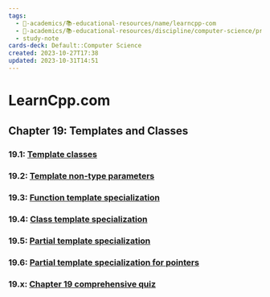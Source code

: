 ```yaml
---
tags:
  - 🔴-academics/📚-educational-resources/name/learncpp-com
  - 🔴-academics/📚-educational-resources/discipline/computer-science/programming-language/cpp
  - study-note
cards-deck: Default::Computer Science
created: 2023-10-27T17:38
updated: 2023-10-31T14:51
---
```


# LearnCpp.com

## Chapter 19꞉ Templates and Classes

### 19.1: [Template classes](https://www.learncpp.com/cpp-tutorial/template-classes/)

### 19.2: [Template non-type parameters](https://www.learncpp.com/cpp-tutorial/template-non-type-parameters/)

### 19.3: [Function template specialization](https://www.learncpp.com/cpp-tutorial/function-template-specialization/)

### 19.4: [Class template specialization](https://www.learncpp.com/cpp-tutorial/class-template-specialization/)

### 19.5: [Partial template specialization](https://www.learncpp.com/cpp-tutorial/partial-template-specialization/)

### 19.6: [Partial template specialization for pointers](https://www.learncpp.com/cpp-tutorial/partial-template-specialization-for-pointers/)

### 19.x: [Chapter 19 comprehensive quiz](https://www.learncpp.com/cpp-tutorial/chapter-19-comprehensive-quiz/)
